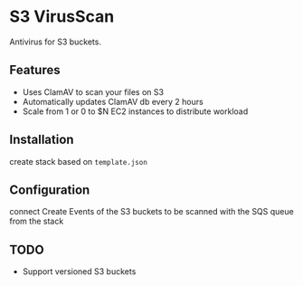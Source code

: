 # S3 VirusScan

Antivirus for S3 buckets.

## Features

* Uses ClamAV to scan your files on S3
* Automatically updates ClamAV db every 2 hours
* Scale from 1 or 0 to $N EC2 instances to distribute workload

## Installation

create stack based on `template.json`

## Configuration

connect Create Events of the S3 buckets to be scanned with the SQS queue from the stack

## TODO

* Support versioned S3 buckets
